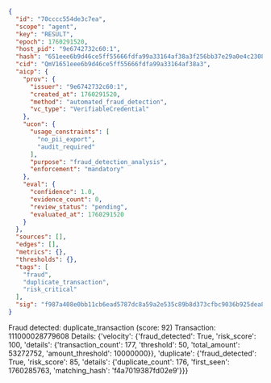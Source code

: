 ```json
{
  "id": "70cccc554de3c7ea",
  "scope": "agent",
  "key": "RESULT",
  "epoch": 1760291520,
  "host_pid": "9e6742732c60:1",
  "hash": "651eee6b9d46ce5ff55666fdfa99a33164af38a3f256bb37e29a0e4c230860a7",
  "cid": "QmV1651eee6b9d46ce5ff55666fdfa99a33164af38a3",
  "aicp": {
    "prov": {
      "issuer": "9e6742732c60:1",
      "created_at": 1760291520,
      "method": "automated_fraud_detection",
      "vc_type": "VerifiableCredential"
    },
    "ucon": {
      "usage_constraints": [
        "no_pii_export",
        "audit_required"
      ],
      "purpose": "fraud_detection_analysis",
      "enforcement": "mandatory"
    },
    "eval": {
      "confidence": 1.0,
      "evidence_count": 0,
      "review_status": "pending",
      "evaluated_at": 1760291520
    }
  },
  "sources": [],
  "edges": [],
  "metrics": {},
  "thresholds": {},
  "tags": [
    "fraud",
    "duplicate_transaction",
    "risk_critical"
  ],
  "sig": "f987a408e0bb11cb6ead5787dc8a59a2e535c89b8d373cfbc9036b925dea8f8a"
}
```

Fraud detected: duplicate_transaction (score: 92)
Transaction: 111000028779608
Details: {'velocity': {'fraud_detected': True, 'risk_score': 100, 'details': {'transaction_count': 177, 'threshold': 50, 'total_amount': 53272752, 'amount_threshold': 10000000}}, 'duplicate': {'fraud_detected': True, 'risk_score': 85, 'details': {'duplicate_count': 176, 'first_seen': 1760285763, 'matching_hash': 'f4a7019387fd02e9'}}}